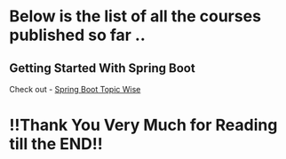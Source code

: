 # Below is the list of all the courses published so far ..

## Getting Started With Spring Boot

Check out - [Spring Boot Topic Wise](Getting-Started-With-Spring-Boot.md)

# !!Thank You Very Much for Reading till the END!!
